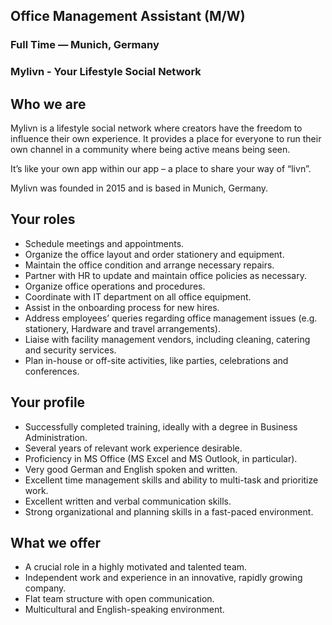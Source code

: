 ## Office Management Assistant (M/W)

### Full Time — Munich, Germany

### Mylivn - Your Lifestyle Social Network

## Who we are

Mylivn is a lifestyle social network where creators have the freedom to influence their own experience. It provides a place for everyone to run their own channel in a community where being active means being seen. 

It’s like your own app within our app – a place to share your way of “livn”. 

Mylivn was founded in 2015 and is based in Munich, Germany.


## Your roles
-	Schedule meetings and appointments.
-	Organize the office layout and order stationery and equipment.
-	Maintain the office condition and arrange necessary repairs.
-	Partner with HR to update and maintain office policies as necessary.
-	Organize office operations and procedures.
-	Coordinate with IT department on all office equipment.
-	Assist in the onboarding process for new hires.
-	Address employees’ queries regarding office management issues (e.g. stationery, Hardware and travel arrangements).
-	Liaise with facility management vendors, including cleaning, catering and security services.
-	Plan in-house or off-site activities, like parties, celebrations and conferences. 


## Your profile
-	Successfully completed training, ideally with a degree in Business Administration.
-	Several years of relevant work experience desirable.
-	Proficiency in MS Office (MS Excel and MS Outlook, in particular). 
-	Very good German and English spoken and written.
-	Excellent time management skills and ability to multi-task and prioritize work.
-	Excellent written and verbal communication skills.
-	Strong organizational and planning skills in a fast-paced environment.


## What we offer
-	A crucial role in a highly motivated and talented team.
-	Independent work and experience in an innovative, rapidly growing company.
-	Flat team structure with open communication.
-	Multicultural and English-speaking environment.
